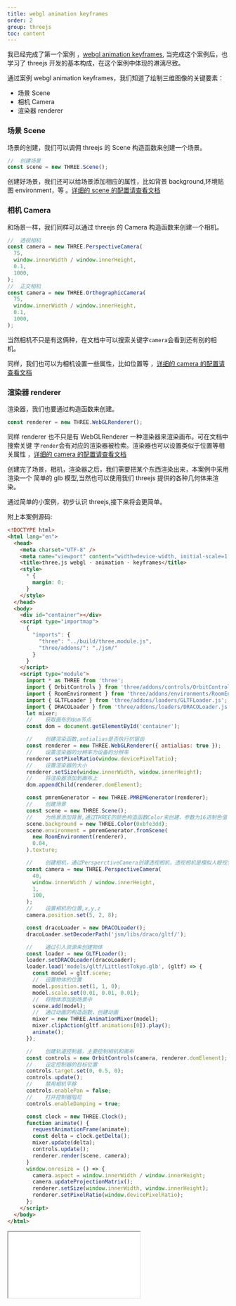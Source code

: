 ```yaml
---
title: webgl animation keyframes
order: 2
group: threejs
toc: content
---
```


我已经完成了第一个案例
，[webgl animation keyframes](https://threejs.org/examples/#webgl_animation_keyframes),
当完成这个案例后，也学习了 threejs 开发的基本构成，在这个案例中体现的淋漓尽致。

通过案例 webgl animation keyframes，我们知道了绘制三维图像的关键要素：

- 场景 Scene
- 相机 Camera
- 渲染器 renderer

### 场景 Scene

场景的创建，我们可以调佣 threejs 的 Scene 构造函数来创建一个场景。

```js
//  创建场景
const scene = new THREE.Scene();
```

创建好场景，我们还可以给场景添加相应的属性，比如背景 background,环境贴图
environment，等
。[详细的 scene 的配置请查看文档](https://threejs.org/docs/index.html#api/zh/scenes/Scene)

### 相机 Camera

和场景一样，我们同样可以通过 threejs 的 Camera 构造函数来创建一个相机。

```js
//  透视相机
const camera = new THREE.PerspectiveCamera(
  75,
  window.innerWidth / window.innerHeight,
  0.1,
  1000,
);
//  正交相机
const camera = new THREE.OrthographicCamera(
  75,
  window.innerWidth / window.innerHeight,
  0.1,
  1000,
);
```

当然相机不只是有这俩种，在文档中可以搜索关键字`camera`会看到还有别的相机。

同样，我们也可以为相机设置一些属性，比如位置等
，[详细的 camera 的配置请查看文档](https://threejs.org/docs/index.html?q=cam#api/zh/cameras/Camera)

### 渲染器 renderer

渲染器，我们也要通过构造函数来创建。

```js
const renderer = new THREE.WebGLRenderer();
```

同样 renderer 也不只是有 WebGLRenderer 一种渲染器来渲染画布。可在文档中搜索关键
字`render`会有对应的渲染器被检索。渲染器也可以设置类似于位置等相关属性
，[详细的 camera 的配置请查看文档](https://threejs.org/docs/index.html?q=render#api/zh/renderers/WebGLRenderer)

创建完了场景，相机，渲染器之后，我们需要把某个东西渲染出来，本案例中采用渲染一个
简单的 glb 模型,当然也可以使用我们 threejs 提供的各种几何体来渲染。

通过简单的小案例，初步认识 threejs,接下来将会更简单。

附上本案例源码:

```html
<!DOCTYPE html>
<html lang="en">
  <head>
    <meta charset="UTF-8" />
    <meta name="viewport" content="width=device-width, initial-scale=1.0" />
    <title>three.js webgl - animation - keyframes</title>
    <style>
      * {
        margin: 0;
      }
    </style>
  </head>
  <body>
    <div id="container"></div>
    <script type="importmap">
      {
        "imports": {
          "three": "../build/three.module.js",
          "three/addons/": "./jsm/"
        }
      }
    </script>
    <script type="module">
      import * as THREE from 'three';
      import { OrbitControls } from 'three/addons/controls/OrbitControls.js';
      import { RoomEnvironment } from 'three/addons/environments/RoomEnvironment.js';
      import { GLTFLoader } from 'three/addons/loaders/GLTFLoader.js';
      import { DRACOLoader } from 'three/addons/loaders/DRACOLoader.js';
      let mixer;
      //	获取画布的dom节点
      const dom = document.getElementById('container');

      //	创建渲染函数,antialias是否执行抗锯齿
      const renderer = new THREE.WebGLRenderer({ antialias: true });
      //	设置渲染器的分辨率为设备的分辨率
      renderer.setPixelRatio(window.devicePixelTatio);
      //	设置渲染器的大小
      renderer.setSize(window.innerWidth, window.innerHeight);
      //	将渲染器添加到画布上
      dom.appendChild(renderer.domElement);

      const pmremGenerator = new THREE.PMREMGenerator(renderer);
      //	创建场景
      const scene = new THREE.Scene();
      //	为场景添加背景,通过THREE的颜色构造函数Color来创建，参数为16进制色值
      scene.background = new THREE.Color(0xbfe3dd);
      scene.environment = pmremGenerator.fromScene(
        new RoomEnvironment(renderer),
        0.04,
      ).texture;

      //	创建相机，通过PersperctiveCamera创建透视相机，透视相机是模拟人眼视觉
      const camera = new THREE.PerspectiveCamera(
        40,
        window.innerWidth / window.innerHeight,
        1,
        100,
      );
      //	设置相机的位置,x,y,z
      camera.position.set(5, 2, 8);

      const dracoLoader = new DRACOLoader();
      dracoLoader.setDecoderPath('jsm/libs/draco/gltf/');

      //	通过引入资源来创建物体
      const loader = new GLTFLoader();
      loader.setDRACOLoader(dracoLoader);
      loader.load('models/gltf/LittlestTokyo.glb', (gltf) => {
        const model = gltf.scene;
        //	设置物体的位置
        model.position.set(1, 1, 0);
        model.scale.set(0.01, 0.01, 0.01);
        //	将物体添加到场景中
        scene.add(model);
        //	通过动画的构造函数，创建动画
        mixer = new THREE.AnimationMixer(model);
        mixer.clipAction(gltf.animations[0]).play();
        animate();
      });

      //	创建轨道控制器，主要控制相机和画布
      const controls = new OrbitControls(camera, renderer.domElement);
      //	设定控制器的目标位置
      controls.target.set(0, 0.5, 0);
      controls.update();
      //	禁用相机平移
      controls.enablePan = false;
      //	打开控制器阻尼
      controls.enableDamping = true;

      const clock = new THREE.Clock();
      function animate() {
        requestAnimationFrame(animate);
        const delta = clock.getDelta();
        mixer.update(delta);
        controls.update();
        renderer.render(scene, camera);
      }
      window.onresize = () => {
        camera.aspect = window.innerWidth / window.innerHeight;
        camera.updateProjectionMatrix();
        renderer.setSize(window.innerWidth, window.innerHeight);
        renderer.setPixelRatio(window.devicePixelRatio);
      };
    </script>
  </body>
</html>
```
<iframe src="/static/cases/threejs/1_webgl_animation_keyframes.html"></iframe>